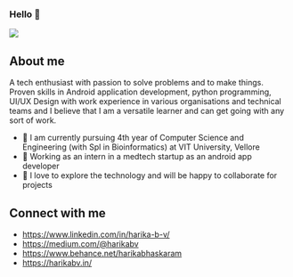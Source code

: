 ### Hello 👋

![](https://github.com/Harika-BV/Harika-BV/blob/master/harikabv.gif)
## About me
A tech enthusiast with passion to solve problems and to make things. Proven skills in Android application development, python programming, UI/UX Design with work experience in various organisations and technical teams and I believe that I am a versatile learner and can get going with any sort of work.

- 🔭 I am currently pursuing 4th year of Computer Science and Engineering (with Spl in Bioinformatics) at VIT University, Vellore
- 🔭 Working as an intern in a medtech startup as an android app developer
- 🔭 I love to explore the technology and will be happy to collaborate for projects


## Connect with me
- https://www.linkedin.com/in/harika-b-v/
- https://medium.com/@harikabv
- https://www.behance.net/harikabhaskaram
- https://harikabv.in/
